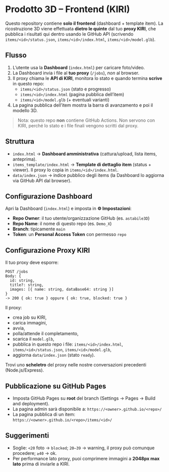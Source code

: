 # Prodotto 3D – Frontend (KIRI)

Questo repository contiene **solo il frontend** (dashboard + template item).
La ricostruzione 3D viene effettuata **dietro le quinte** dal tuo **proxy KIRI**,
che pubblica i risultati qui dentro usando le GitHub API (scrivendo `items/<id>/status.json`,
`items/<id>/index.html`, `items/<id>/model.glb`).

## Flusso
1. L’utente usa la **Dashboard** (`index.html`) per caricare foto/video.
2. La Dashboard invia i file al **tuo proxy** (`/jobs`), *non* al browser.
3. Il proxy chiama le **API di KIRI**, monitora lo stato e quando termina **scrive** in questo repo:
   - `items/<id>/status.json` (stato e progresso)
   - `items/<id>/index.html` (pagina pubblica dell’item)
   - `items/<id>/model.glb` (+ eventuali varianti)
4. La pagina pubblica dell’item mostra la barra di avanzamento e poi il modello 3D.

> Nota: questo repo **non** contiene GitHub Actions. Non servono con KIRI,
> perché lo stato e i file finali vengono scritti dal proxy.

## Struttura
- `index.html` → **Dashboard amministrativa** (cattura/upload, lista items, anteprima).
- `items_template/index.html` → **Template di dettaglio item** (status + viewer). Il proxy lo copia in `items/<id>/index.html`.
- `data/index.json` → indice pubblico degli items (la Dashboard lo aggiorna via GitHub API dal browser).

## Configurazione Dashboard
Apri la Dashboard (`index.html`) e imposta in **⚙️ Impostazioni**:
- **Repo Owner**: il tuo utente/organizzazione GitHub (es. `astabile3D`)
- **Repo Name**: il nome di questo repo (es. `Demo_X`)
- **Branch**: tipicamente `main`
- **Token**: un **Personal Access Token** con permesso `repo`

## Configurazione Proxy KIRI
Il tuo proxy deve esporre:
```
POST /jobs
Body: {
  id: string,
  title?: string,
  images: [{ name: string, dataBase64: string }]
}
-> 200 { ok: true } oppure { ok: true, blocked: true }
```
Il proxy:
- crea job su KIRI,
- carica immagini,
- avvia,
- polla/attende il completamento,
- scarica il `model.glb`,
- pubblica in questo repo i file: `items/<id>/index.html`, `items/<id>/status.json`, `items/<id>/model.glb`,
- aggiorna `data/index.json` (stato `ready`).

Trovi uno **scheletro** del proxy nelle nostre conversazioni precedenti (Node.js/Express).

## Pubblicazione su GitHub Pages
- Imposta GitHub Pages su **root** del branch (Settings → Pages → Build and deployment).
- La pagina admin sarà disponibile a: `https://<owner>.github.io/<repo>/`
- La pagina pubblica di un item: `https://<owner>.github.io/<repo>/items/<id>/`

## Suggerimenti
- Soglie: `<20` foto → `blocked`; `20–39` → warning, il proxy può comunque procedere; `≥40` → ok.
- Per performance lato proxy, puoi comprimere immagini a **2048px max lato** prima di inviarle a KIRI.
